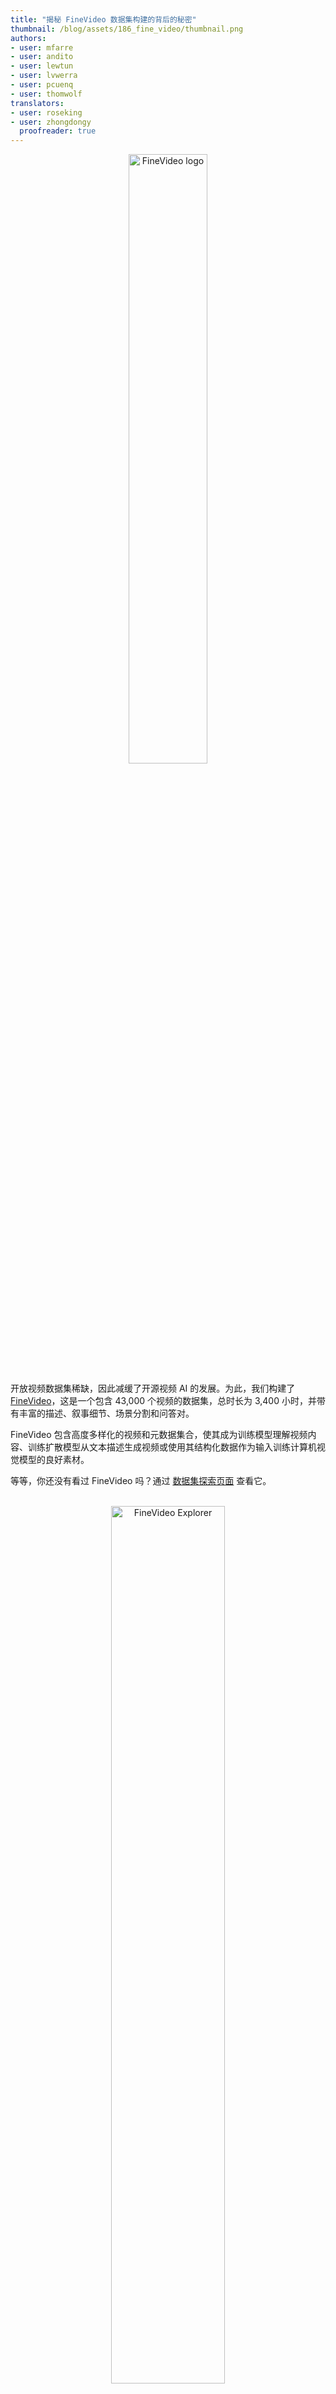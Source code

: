 ```yaml
---
title: "揭秘 FineVideo 数据集构建的背后的秘密"
thumbnail: /blog/assets/186_fine_video/thumbnail.png
authors:
- user: mfarre
- user: andito
- user: lewtun
- user: lvwerra
- user: pcuenq
- user: thomwolf
translators:
- user: roseking
- user: zhongdongy
  proofreader: true
---
```


<center>
    <img src="https://huggingface.co/datasets/huggingface/documentation-images/resolve/main/finevideo/logo.png" alt="FineVideo logo" style="width: 50%;"><br>
</center>

开放视频数据集稀缺，因此减缓了开源视频 AI 的发展。为此，我们构建了 [FineVideo](https://huggingface.co/spaces/HuggingFaceFV/FineVideo-Explorer)，这是一个包含 43,000 个视频的数据集，总时长为 3,400 小时，并带有丰富的描述、叙事细节、场景分割和问答对。

FineVideo 包含高度多样化的视频和元数据集合，使其成为训练模型理解视频内容、训练扩散模型从文本描述生成视频或使用其结构化数据作为输入训练计算机视觉模型的良好素材。

等等，你还没有看过 FineVideo 吗？通过 [数据集探索页面](https://huggingface.co/spaces/HuggingFaceFV/FineVideo-Explorer) 查看它。

<center>
    <br>
    <a href="https://huggingface.co/spaces/HuggingFaceFV/FineVideo-Explorer">
        <img src="https://huggingface.co/datasets/huggingface/documentation-images/resolve/main/finevideo/finevideo.gif" alt="FineVideo Explorer" style="width: 60%;">
    </a>
    <br><br>
</center>

## 目录

- [目录](#目录)
- [关于这篇博客文章](#关于这篇博客文章)
- [构建原始数据集](#构建原始数据集)
  - [过滤YouTube-Commons](#过滤youtube-commons)
  - [下载视频](#下载视频)
- [保留动态内容](#保留动态内容)
  - [词密度过滤](#词密度过滤)
  - [视觉动态性过滤](#视觉动态性过滤)
- [视频分类](#视频分类)
  - [自定义构建的分类法](#自定义构建的分类法)
  - [内容标注](#内容标注)
  - [分类法反馈循环 - 内容标注](#分类法反馈循环---内容标注)
- [贡献描述性元数据](#贡献描述性元数据)
  - [长视频 & Gemini 1.5 Pro](#长视频--gemini-15-pro)
  - [内容选择](#内容选择)
  - [使用Gemini 1.5 Pro和GPT4o进行结构化输出标注](#使用gemini-15-pro和gpt4o进行结构化输出标注)
- [精细对齐和异常过滤](#精细对齐和异常过滤)
- [未来工作](#未来工作)

## 关于这篇博客文章

在这篇博客文章中，我们分享了开发 FineVideo 的技术细节和代码: 从 [YouTube-Commons](https://huggingface.co/datasets/PleIAs/YouTube-Commons) 中的 190 万个视频开始，到最终获得 44,000 个带有详细标注的视频。

一个好的开始方式是查看我们旅程的不同步骤。这些步骤涉及内容过滤、标注和输出结构化。

<center>
    <br>
    <img src="https://huggingface.co/datasets/huggingface/documentation-images/resolve/main/finevideo/dataset-creation.png" alt="Dataset Creation" style="width: 70%;">
    <figcaption style="font-style: italic;">FineVideo 视频过滤和标注管道 </figcaption>
    <br><br>
</center>

在接下来的部分中，我们将讨论每个步骤，并提供相关代码部分的参考。如果你更喜欢直接浏览代码，请查看我们在 [Github](https://github.com/mfarre/fineVideo) 上的 FineVideo 仓库。

首先，让我们看看我们是如何获得初始的 YouTube 视频列表并应用一些初步过滤的。
<br>

## 构建原始数据集

我们的旅程从 [YouTube-Commons](https://huggingface.co/datasets/PleIAs/YouTube-Commons) 开始: 这是一个包含在 YouTube 上共享的 CC-By 许可下的视频音频转录的集合。该项目由 [PleIAs](https://pleias.fr/) 创建并维护，作为其语料库收集项目的一部分。
<br>

### 过滤 YouTube-Commons

YouTube Commons 包含多种语言的视频和转录，我们的初始任务是将其内容缩小到同一种语言。

我们过滤 YouTube-Commons 中的英语视频，同时收集相关元数据。通过这种初步过滤，我们收集了 190 万个视频、它们的闭 captions 和元数据。

以下是一些过滤和保留的元数据字段的详细信息:

**过滤**
<div style="text-align: center;margin: auto; width: 80%;">

| **字段** | **过滤值** | **描述** |
| --- | --- | --- |
| original_language | en | 英语视频 |
| transcription_language | en | 英语转录 |
</div>
<br>

**元数据字段**

<div style="text-align: center;margin: auto; width: 80%;">

  <details>
    <summary>点击展开元数据字段</summary>
    <table style="width: 100%; margin-top: 10px;">
      <tr>
        <th>字段</th>
        <th>描述</th>
      </tr>
      <tr>
        <td>acodec</td>
        <td>音频编解码器</td>
      </tr>
      <tr>
        <td>age_limit</td>
        <td>YouTube视频的年龄限制</td>
      </tr>
      <tr>
        <td>categories</td>
        <td>YouTube视频类别</td>
      </tr>
      <tr>
        <td>channel</td>
        <td>YouTube频道</td>
      </tr>
      <tr>
        <td>channel_follower_count</td>
        <td>频道订阅用户数量</td>
      </tr>
      <tr>
        <td>channel_id</td>
        <td>YouTube频道标识符</td>
      </tr>
      <tr>
        <td>character_count</td>
        <td>闭 captions 中的字符数</td>
      </tr>
      <tr>
        <td>comment_count</td>
        <td>YouTube评论数量</td>
      </tr>
      <tr>
        <td>description</td>
        <td>YouTube视频描述</td>
      </tr>
      <tr>
        <td>duration_string</td>
        <td>视频时长，格式为hh:mm:ss</td>
      </tr>
      <tr>
        <td>license</td>
        <td>视频许可证</td>
      </tr>
      <tr>
        <td>like_count</td>
        <td>YouTube视频点赞数量</td>
      </tr>
      <tr>
        <td>resolution</td>
        <td>视频分辨率，格式为宽度x高度</td>
      </tr>
      <tr>
        <td>tags</td>
        <td>YouTube视频的自由文本标签</td>
      </tr>
      <tr>
        <td>text</td>
        <td>闭 captions</td>
      </tr>
      <tr>
        <td>title</td>
        <td>YouTube视频标题</td>
      </tr>
      <tr>
        <td>upload_date</td>
        <td>YouTube上传日期</td>
      </tr>
      <tr>
        <td>vcodec</td>
        <td>视频编解码器</td>
      </tr>
      <tr>
        <td>video_id</td>
        <td>YouTube视频标识符</td>
      </tr>
      <tr>
        <td>view_count</td>
        <td>YouTube观看次数</td>
      </tr>
      <tr>
        <td>word_count</td>
        <td>闭 captions 中的单词数</td>
      </tr>
    </table>
  </details>
</div>
<br>

内容过滤和元数据收集的代码可在此处找到 [[链接](https://github.com/mfarre/fineVideo/blob/main/rawdataset/filter-yt-commons.py)]

### 下载视频

一旦我们有了 190 万个目标视频列表，我们成功下载了 180 万个视频 (一些视频被频道所有者删除，一些视频更改了权限)。

我们探索了两种不同的分布式下载方法。<u><b> 选项 1: Video2dataset</b></u>

video2dataset 是一个开源项目 [[链接](https://github.com/iejMac/video2dataset)]，专注于分布式视频下载、转换和打包为不同的数据集格式。该项目原生支持 Slurm 工作负载管理器，因此我们可以在我们的 CPU 集群上运行它。

<center>
    <br>
    <img src="https://huggingface.co/datasets/huggingface/documentation-images/resolve/main/finevideo/video2dataset_overview.png" alt="Dataset Creation" style="width: 60%;">
    <figcaption style="font-style: italic;"> 来源: Video2Dataset GitHub 页面 </figcaption>
    <br><br>
</center>

由于我们所有集群实例都通过相同的公共 IP 访问互联网，我们为项目贡献了指定代理的可能性，以方便视频下载。虽然该功能尚未合并，但你可以通过我们的 PR [[链接](https://github.com/iejMac/video2dataset/pull/350)] 修补 video2dataset 以使用代理功能。
<br>
<u><b> 选项 2: 云批处理作业 </b></u>
<br><br>
大多数云提供商都有通过简单定义执行每项作业的实例类型、定义队列并提供包含将执行的代码的容器来运行作业的可能性。

我们使用 Google Cloud 和 AWS 运行一个自制的 Docker 容器，使用 [ytdlp](https://github.com/yt-dlp/yt-dlp) 下载视频和元数据，并将结果推送到 S3。

构建 Docker 容器的文件可在此处找到 [[代码](https://github.com/mfarre/fineVideo/tree/main/rawdataset/ytdlps3)]。

<u><b> 我们的结论 </b></u>

虽然 Video2Dataset 在有代理的情况下是可行的，并允许我们进行额外的处理步骤，但我们能够对代理进行的每秒请求数成为了瓶颈。这使我们转向云批处理作业。

## 保留动态内容

在我们的最佳视频搜索中，我们将选择范围缩小到既有视觉动作又有中等快速语速的内容。我们通过词密度过滤和视觉动态性过滤来实现这一点。

### 词密度过滤

我们以视频中的词密度作为音频动态性的代理。词密度的定义为:

`词密度 = 闭 captions 中的单词数 / 视频总时长 (秒)`

通过在不同密度阈值下采样并视觉评估内容质量，我们决定删除词密度低于 0.5 词/秒的所有视频。

示例:

<div style="text-align: center;margin: auto; width: 50%;">

| **词密度** | **示例** |
| --- | --- |
| 0.25 | <iframe width="200" height="113" src="https://www.youtube.com/embed/mqAeYCSP1wA" frameborder="0" allow="accelerometer; autoplay; clipboard-write; encrypted-media; gyroscope; picture-in-picture" allowfullscreen></iframe> |
| 0.5  | <iframe width="200" height="113" src="https://www.youtube.com/embed/eLtOfmzdU_o" frameborder="0" allow="accelerometer; autoplay; clipboard-write; encrypted-media; gyroscope; picture-in-picture" allowfullscreen></iframe> |
| 0.75 | <iframe width="200" height="113" src="https://www.youtube.com/embed/nx9yfGgXK6s" frameborder="0" allow="accelerometer; autoplay; clipboard-write; encrypted-media; gyroscope; picture-in-picture" allowfullscreen></iframe> |
| 1.0  | <iframe width="200" height="113" src="https://www.youtube.com/embed/7xMDfivSrkg" frameborder="0" allow="accelerometer; autoplay; clipboard-write; encrypted-media; gyroscope; picture-in-picture" allowfullscreen></iframe> |

</div>

词密度过滤和探索示例的代码可在此处找到 [[链接](https://github.com/mfarre/fineVideo/blob/main/dynamicfilters/worddensityfiltering.py)]

### 视觉动态性过滤

我们重新利用 FFMPEG 的 [Freezedetect 过滤器](https://ffmpeg.org/ffmpeg-filters.html#freezedetect) 来判断视频的动态性。虽然此过滤器旨在识别视频中的冻结部分 (多个相同帧连续放置)，但我们可以通过将 `noise` 参数设置为非常高的值来识别低运动块。

我们不是在整个视频上运行 freezedetect，而是通过时间片段分析视频，并根据被分类为静态的片段数量来投票视频是否静态。通过手动评估，我们设置了一个阈值，如果分析的片段中有 40%是低运动的，则丢弃该视频。

经过此过滤后丢弃的一些内容类型:
<div style="text-align: center;margin: auto; width: 50%;">

| **类型** | **示例** |
| --- | --- |
| 静态图像配音乐 | <iframe width="200" height="113" src="https://www.youtube.com/embed/-3PjwEGxu9w" frameborder="0" allow="accelerometer; autoplay; clipboard-write; encrypted-media; gyroscope; picture-in-picture" allowfullscreen></iframe> |
| 演示屏幕录制 | <iframe width="200" height="113" src="https://www.youtube.com/embed/-72DqMfjtF8" frameborder="0" allow="accelerometer; autoplay; clipboard-write; encrypted-media; gyroscope; picture-in-picture" allowfullscreen></iframe> |
| 高度静态的人对着摄像头说话 | <iframe width="200" height="113" src="https://www.youtube.com/embed/0-KRYKbg_T8" frameborder="0" allow="accelerometer; autoplay; clipboard-write; encrypted-media; gyroscope; picture-in-picture" allowfullscreen></iframe> |

</div>

分类视频动态性的 DockerFile 和代码可在此处找到 [[链接](https://github.com/mfarre/fineVideo/tree/main/dynamicfilters/videodynamismfiltering)]

从分析的 180 万个视频中，经过此步骤后我们保留了 60 万个动态视频。在这一阶段，我们深入研究视频内容，这对于确保数据集的多样性至关重要。

## 视频分类

为了实现最多样化的内容选择，我们使用闭 captions 和 YouTube 元数据对 60 万个过滤后的资产进行分类。为了在分类过程中获得控制，我们创建了一个分类法，并指导标注过程以遵循该分类法。

### 自定义构建的分类法

我们使用 GPT4-o 引导自定义构建的分类法，并由信息科学家审查和调整。该分类法包含 126 个细分类别，分为多个层次。这种多层次的方法允许 FineVideo 的用户根据其特定用例对数据集进行切片。

![分类法](https://huggingface.co/datasets/huggingface/documentation-images/resolve/main/finevideo/taxonomy.png)

分类法也可在 JSON 中找到 [[链接](https://github.com/mfarre/fineVideo/blob/main/videocategorization/content_taxonomy.json)]

通过初始版本的分类法，我们开始内容标注，并通过查看内容标注的结果，在信息科学家的帮助下，我们相应地调整了分类法。

### 内容标注

我们使用 Llama 3.1 70B 通过 Text Generation Inference [TGI](https://github.com/huggingface/text-generation-inference) [[代码](https://github.com/mfarre/fineVideo/tree/main/videocategorization)] 对视频进行分类。

提示需要多次迭代以确保答案严格是我们分类法中的一个类别。在我们的提示评估过程中，我们发现通过从提示中删除现有的 YouTube 标签和类别，结果的质量显著提高: YouTube 元数据使 Llama 3.1 生成的文本偏向于 YouTube 提供的类别之一。

```python
prompt_template = """
给定这些类别: {leaves}
根据其闭 captions 和一些元数据细节对 YouTube 视频进行分类。仅返回所选类别，不要返回其他内容！
标题: {title}
描述: {description}
频道: {channel}
闭 captions: {closed_caption}
"""
```

### 分类法反馈循环 - 内容标注

<center>
    <br>
    <img src="https://huggingface.co/datasets/huggingface/documentation-images/resolve/main/finevideo/categorization-feedback-loop.png" alt="Categorization feedback loop" style="width: 40%;">
    <figcaption style="font-style: italic;">分类法调整在内容分类过程中的反馈循环</figcaption>
    <br><br>
</center>

信息科学家的角色之一是随着时间的推移对分类法进行调整，以添加新类别或在需要时增加一些额外的区分度。

使用 LLMs 进行内容分类将分类法的调整时间从几个月/年缩短到几小时。此外，在某些情况下，我们创建了专门用于丢弃敏感视频的类别，例如属于 `Firearms & Weapons` 和 `Substance Use & Drugs` 的视频。

## 贡献描述性元数据

在这一阶段，我们有三个视频级别的元数据来源:

- 视频类别 (使用 Llama 3.1 推断)
- YouTube 元数据 (标题、描述)
- YouTube-Commons 的转录

为了在视频理解领域做出贡献，我们决定深入到时间码级别的元数据，例如活动、对象、叙事和编辑方面。

虽然我们考虑过将人工标注作为主动学习设置的一部分，其中一个或多个模型提出标注，人工进行 QA 步骤，但我们发现 Gemini 是一个很好的解决方案，特别是在我们限制了输入视频长度和输出格式的情况下。

### 长视频 & Gemini 1.5 Pro

我们深入研究了 Gemini 1.5 Pro，迭代我们的提示并测试了不同内容长度。

由于其限制为 1M 个 token，这大约相当于~1 小时的视频，我们被迫丢弃超过 1 小时的视频。

为了克服这种情况，我们尝试加速超过 1 小时的视频，以便适应 Gemini 的上下文。

<center>
    <br>
    <img src="https://huggingface.co/datasets/huggingface/documentation-images/resolve/main/finevideo/gemini-context-cartoon.png" alt="Gemini context" style="width: 80%;">
    <figcaption style="font-style: italic;"> 探索: 加速视频以适应 Gemini 的上下文 </figcaption>
    <br><br>
</center>

虽然在高层次上似乎有效，但当我们开始查看细节时，我们发现只有视频的前几分钟被准确标注。

发现质量在长视频上下降，我们想知道这是否会影响我们其余的视频？通过采样不同长度的视频并检查标注的视频覆盖率，我们发现超过 10 分钟的视频质量有所下降。

为了与我们的目标一致，即向社区提供高质量的数据，我们丢弃了超过 10 分钟的视频。

### 内容选择

由于每小时的视频使用 Gemini 标注成本超过 5 美元，我们不能标注所有经过过滤的视频。因此，我们希望确保在所有主题上都有良好的覆盖，并在内容多样性和预算之间找到一个良好的平衡。我们将此大小约束设置为 4,000 小时的视频。

为了从 60 万个视频中选择 4,000 小时的内容，我们准备了一个算法，该算法平衡了内容类别、用户参与度和频道代表性，以达到目标时长。

<div style="display: flex; align-items: flex-start;">
<!-- 左侧图片 -->
<div style="flex: 1; text-align: center;">
    <img src="https://huggingface.co/datasets/huggingface/documentation-images/resolve/main/finevideo/oracle-flow.png" alt="Oracle Flow" style="max-width: 100%; height: auto;clip-path: inset(0px 0px 3px 0px);">
    <p><em> 算法流程图 </em></p>
  </div>
  <!-- 右侧文本 -->
  <div style="flex: 1; padding-left: 20px;">
    <br><br><br>
    <h3> 内容选择算法的一些关键部分: </h3>
    <ul>
      <li><strong> 活动评分 </strong>: 我们通过结合评论、观看和点赞数量计算每个视频的参与度指标，并赋予不同权重。此评分有助于优先考虑与观众产生共鸣的视频。</li><br><br>
      <li><strong> 视频选择 </strong>: 此步骤迭代选择视频以达到目标时长，同时确保多样性。它在高参与度内容和各种类别及频道的代表性之间进行平衡，使用惩罚系统避免任何单一频道的过度代表。</li><br><br>
      <li><strong> 最终调整 </strong>: 我们调整选择以尽可能接近目标时长，而不超过它。它按时长对选定的视频进行排序，并将它们添加到最终列表中，直到达到最接近目标总时长的可能。</li>
    </ul>
  </div>
</div>

<!-- 图片和文本下方的附加文本 -->
<div style="margin-top: 20px;">
  <p> 代码可在此处找到 <a href="https://github.com/mfarre/fineVideo/blob/main/contentselection/oracle.py" target="_blank">[链接]</a>。</p>
</div>

<br>

### 使用 Gemini 1.5 Pro 和 GPT4o 进行结构化输出标注

<u><b> 为什么需要结构化数据？</b></u>

我们构建 FineVideo 的目标之一是提供结构化数据，以赋能我们的社区: 如果你正在研究多模态 LLMs，你可以对数据进行切片，并决定哪些类别适合你的预训练或微调组合。如果你更关注计算机视觉，你可以直接使用数据集来训练基于 FineVideo 中包含的数值类别的分类器，例如动态性评分、场景边界或音视频相关性评分。

<u><b> 结构化数据和 Gemini 1.5</u></b>

Gemini 1.5 Pro 允许通过提供模式生成基于 JSON 的输出。我们探索了这一功能，并很快意识到两个问题:

- 我们无法将原始模式适应 Gemini，因为我们的模式非常复杂
- 当我们尝试使用稍微简化的模式 (仍然相当复杂) 时，Gemini 结果的质量显著下降: 大多数场景类型的数据 (角色、活动、道具) 丢失。我们尝试将提示拆分为多个提示，并将不同的提示匹配到模式的不同部分，但没有取得太大成功。

我们观察到的完全符合其他研究人员的经验: 添加具体的模式约束可能会降低性能。([Let Me Speak Freely? A Study on the Impact of Format Restrictions on Performance of Large Language Models](https://huggingface.co/papers/2408.02442))。

我们的解决方案依赖于使用 Gemini 1.5 生成自由文本，并添加第二步处理步骤，将 Gemini 的结果与我们的模式对齐。

我们使用的 Gemini 提示如下:

```
研究视频并提供以下关于视频和构成它的语义场景的详细信息:

- characterList: 在整个视频中出现的角色列表，以及一个视觉描述，应该允许我只看一张他们的图片就能识别他们。
- scenes: 场景列表，具有以下属性:
  - 场景的开始/结束时间戳
  - 场景中出现的所有角色列表
  - 所有活动及其时间戳列表
  - 所有道具及其时间戳列表
  - 所有视频编辑细节及其开始/结束时间戳列表。细节包括过渡、效果、音乐以及建议，如可以删除的场景片段及其原因
  - 场景情绪，并附上视觉效果、音频和上下文如何贡献的说明。使用以下分类法，仅返回名称: {"moods":{"Positive":[{"name":"Happy","description":"Feeling joyful, content, or delighted."},{"name":"Excited","description":"Feeling enthusiastic, energetic, or eager."},{"name":"Calm","description":"Feeling peaceful, relaxed, or serene."},{"name":"Grateful","description":"Feeling appreciative or thankful."},{"name":"Proud","description":"Feeling satisfied with one's achievements or the achievements of others."}],"Negative":[{"name":"Sad","description":"Feeling down, unhappy, or sorrowful."},{"name":"Angry","description":"Feeling irritated, frustrated, or furious."},{"name":"Anxious","description":"Feeling nervous, worried, or uneasy."},{"name":"Lonely","description":"Feeling isolated, disconnected, or abandoned."},{"name":"Bored","description":"Feeling uninterested, disengaged, or restless."}],"Neutral":[{"name":"Indifferent","description":"Feeling neither particularly positive nor negative."},{"name":"Content","description":"Feeling satisfied but not overly excited."},{"name":"Curious","description":"Feeling interested or inquisitive without strong emotion."},{"name":"Confused","description":"Feeling uncertain or unclear but without strong negative feelings."},{"name":"Pensive","description":"Feeling thoughtful or reflective without strong emotional engagement."}]}}
    - 场景内的特定情绪变化时刻，报告时间戳以及我们在任何维度 (视觉/听觉) 中的过渡
  - 场景叙事进展和情节发展
    - 场景内的特定叙事时刻。报告时间戳和发生的事情
  - 角色互动和动态描述及其开始/结束时间戳
  - 特定主题元素和描述
  - 特定相关事件，以创建更深层次的意义和潜台词，未明确说明但有助于内容的丰富性和深度，时间戳和描述
  - 场景动态性评分。评分范围为 0 到 1。1 为高度动态
  - 音视频相关性评分。评分范围为 0 到 1。0 表示我们看到的内容与语音不相关，1 表示高度相关

- storylines: 找到的不同故事线列表以及哪些场景属于它。
  - 指定高潮 (场景和时间戳)，如果内容呈现叙事故事，或者更像是一个事实或非叙事信息的集合
  - 如果有不属于故事线的场景，解释这些场景如何对视频做出贡献
- 从整体视频和故事线来看，哪些视频片段可以修剪以使其更具动态性？
- q&a: 关于视频的 5 个问答列表，重点关注细节 (对象和/或活动) 、整体故事推理和情绪。尽可能关注音频和视频中捕捉到的 Q&A 方面，仅通过查看转录难以获得。
```

<br>
<u><b>添加 Instructor</u></b>

一旦 Gemini 处理了结果，我们使用 [Instructor](https://github.com/jxnl/instructor/) 对其进行解析: 一个基于 Pydantic 的库，用于在给定模式的情况下实现结构化输出。请参见下表中的示例。

Instructor 允许我们使用不同的模型来将 Gemini 的自由文本转换为我们定义的 Pydantic 模式。我们尝试了 Gemini 和 GPT4o，并最终选择了 GPT4o，因为其成功率更高。

<div style="text-align: center;margin: auto; width: 100%; font-size: 12px;">
<table>
  <thead>
    <tr>
      <th><strong> 视频 </strong></th>
      <th><strong>Gemini 输出 </strong></th>
      <th><strong>Instructor 输出 </strong></th>
    </tr>
  </thead>
  <tbody>
    <tr>
      <td>
        <iframe width="200" height="113" src="https://www.youtube.com/embed/-E9Te2S1gXY" frameborder="0" allow="accelerometer; autoplay; clipboard-write; encrypted-media; gyroscope; picture-in-picture" allowfullscreen></iframe>
      </td>
      <td>
        <pre style="line-height: 1.0;"><code>

CharacterList:
Man Slim build, brown eyes, shaved sides, black hoodie with colorful logo, black pants.
Scenes
Scene 1
Start 0:00 End 0:55
Characters: [Man]
Activities:
Introduces bus
Describes peaceful location with cows
Props: Bus, cows, deck.
Mood:Excited, adventure.
Narrative Progression:
Introduction to bus.
Tour begins outside, highlighting nature and relaxation.
Dynamism Score 0.7
Audio-Visual Correlation 1
        </code></pre>
      </td>
      <td>
        <pre style="line-height: 1.0;"><code>
{
  "title": "Bertie the Bus Tour",
  "description": "Guided tour of converted bus.",
  "characterList": [
    {
      "name": "Narrator",
      "description": "Slim build, brown eyes, shaved sides, black hoodie with colorful logo, black pants."
    }
  ],
  "scenes": [
    {
      "sceneId": 1,
      "title": "Introduction to Bus",
      "timestamps": {
        "start": "0:00",
        "end": "0:55"
      },
      "cast": ["Narrator"],
      "activities": [
        "Narrator speaks in front of bus",
        "Shows outdoor deck with chairs, cows nearby."
      ],
      "props": ["Bus", "Deck", "Cows"],
      "mood": "Excited, adventure."
    }
  ],
  "dynamismScore": 0.7,
  "audioVisualCorrelation": 1
}
        </code></pre>
      </td>
    </tr>
  </tbody>
</table>

</div>

<br>
值得注意的是，Gemini 的内容过滤会丢弃一些视频，这是使用 Gemini 时可能发生的情况。在我们的案例中，由于我们目标的内容量，Gemini 过滤掉的总分钟数可以忽略不计。

标注视频的完整代码可在此处找到 [[链接](https://github.com/mfarre/fineVideo/blob/main/contentannotation/video2annotation.py)]。
<br>

## 精细对齐和异常过滤

在视频标注并将其数据正确对齐到我们的模式后，我们查看数据的时域，并确保其与视频对齐: Gemini 1.5 以每秒 1 帧的速度读取视频，而视频通常有 25-29 帧每秒。在我们的精细对齐中，我们确保 Gemini 1.5 提供的场景边界与视频中的正确帧匹配。

我们还使用这种时域对齐来丢弃 Gemini 停止提供有用数据且视频部分被错误标注的情况。请注意，由于我们在管道早期丢弃了所有超过 10 分钟的内容，因此质量差的数据视频数量可以忽略不计 (低于 0.5%)。

<center>
    <br>
    <img src="https://huggingface.co/datasets/huggingface/documentation-images/resolve/main/finevideo/fine-alignment.png" alt="Fine Alignment" style="width: 60%;">
    <figcaption style="font-style: italic;">精细元数据 - 视频场景边界到镜头对齐作为丢弃异常值的机制</figcaption>
    <br><br>
</center>

视频对齐的代码可在此处找到 [[链接](https://github.com/mfarre/fineVideo/blob/main/finealignment/video_alignment.py)]

## 未来工作

我们目前正在准备使用 FineVideo 训练多模态 LLM，我们计划在完成后与社区分享模型权重和训练配方。

我们也对 FineVideo 的其他扩展持开放态度，请告诉我们你希望看到什么！